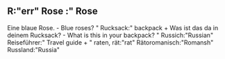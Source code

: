 R:"err"
Rose :"
Rose
-
Eine blaue Rose. - Blue roses?
"
Rucksack:"
backpack
+
Was ist das da in deinem Rucksack? - What is this in your backpack?
"
Russich:"Russian"
Reiseführer:"
Travel guide
+
"
raten, rät:"rat"
Rätoromanisch:"Romansh"
Russland:"Russia"

